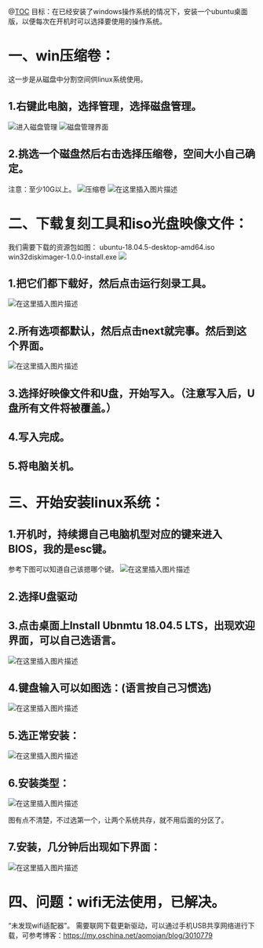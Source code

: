 ﻿@[TOC](如何安装windows和linux双操作系统？)
目标：在已经安装了windows操作系统的情况下，安装一个ubuntu桌面版，以便每次在开机时可以选择要使用的操作系统。
# 一、win压缩卷：

这一步是从磁盘中分割空间供linux系统使用。

## 1.右键此电脑，选择管理，选择磁盘管理。

![进入磁盘管理](https://img-blog.csdnimg.cn/20201129143930349.png)
![磁盘管理界面](https://img-blog.csdnimg.cn/20201129144019117.png?x-oss-process=image/watermark,type_ZmFuZ3poZW5naGVpdGk,shadow_10,text_aHR0cHM6Ly9ibG9nLmNzZG4ubmV0L3FxXzQzMjg5NzEx,size_16,color_FFFFFF,t_70)
## 2.挑选一个磁盘然后右击选择压缩卷，空间大小自己确定。
注意：至少10G以上。
![压缩卷](https://img-blog.csdnimg.cn/20201129144148283.png)
![在这里插入图片描述](https://img-blog.csdnimg.cn/20201129144809801.png?x-oss-process=image/watermark,type_ZmFuZ3poZW5naGVpdGk,shadow_10,text_aHR0cHM6Ly9ibG9nLmNzZG4ubmV0L3FxXzQzMjg5NzEx,size_16,color_FFFFFF,t_70)

# 二、下载复刻工具和iso光盘映像文件：
我们需要下载的资源包如图：
ubuntu-18.04.5-desktop-amd64.iso
win32diskimager-1.0.0-install.exe
![](https://img-blog.csdnimg.cn/20201129144737237.png)

 

## 1.把它们都下载好，然后点击运行刻录工具。
![在这里插入图片描述](https://img-blog.csdnimg.cn/20201129145257568.png?x-oss-process=image/watermark,type_ZmFuZ3poZW5naGVpdGk,shadow_10,text_aHR0cHM6Ly9ibG9nLmNzZG4ubmV0L3FxXzQzMjg5NzEx,size_16,color_FFFFFF,t_70)


 

## 2.所有选项都默认，然后点击next就完事。然后到这个界面。
![在这里插入图片描述](https://img-blog.csdnimg.cn/20201129145339824.png?x-oss-process=image/watermark,type_ZmFuZ3poZW5naGVpdGk,shadow_10,text_aHR0cHM6Ly9ibG9nLmNzZG4ubmV0L3FxXzQzMjg5NzEx,size_16,color_FFFFFF,t_70)


 

## 3.选择好映像文件和U盘，开始写入。（注意写入后，U盘所有文件将被覆盖。）

## 4.写入完成。

## 5.将电脑关机。

# 三、开始安装linux系统：

## 1.开机时，持续摁自己电脑机型对应的键来进入BIOS，我的是esc键。
参考下图可以知道自己该摁哪个键。
![在这里插入图片描述](https://img-blog.csdnimg.cn/20201129145541738.png?x-oss-process=image/watermark,type_ZmFuZ3poZW5naGVpdGk,shadow_10,text_aHR0cHM6Ly9ibG9nLmNzZG4ubmV0L3FxXzQzMjg5NzEx,size_16,color_FFFFFF,t_70)

 

## 2.选择U盘驱动

## 3.点击桌面上Install Ubnmtu 18.04.5 LTS，出现欢迎界面，可以自己选语言。
![在这里插入图片描述](https://img-blog.csdnimg.cn/20201129145659915.png?x-oss-process=image/watermark,type_ZmFuZ3poZW5naGVpdGk,shadow_10,text_aHR0cHM6Ly9ibG9nLmNzZG4ubmV0L3FxXzQzMjg5NzEx,size_16,color_FFFFFF,t_70)

 
## 4.键盘输入可以如图选：(语言按自己习惯选)
 ![在这里插入图片描述](https://img-blog.csdnimg.cn/20201129145720419.png?x-oss-process=image/watermark,type_ZmFuZ3poZW5naGVpdGk,shadow_10,text_aHR0cHM6Ly9ibG9nLmNzZG4ubmV0L3FxXzQzMjg5NzEx,size_16,color_FFFFFF,t_70)


## 5.选正常安装：

  ![在这里插入图片描述](https://img-blog.csdnimg.cn/20201129145759720.png?x-oss-process=image/watermark,type_ZmFuZ3poZW5naGVpdGk,shadow_10,text_aHR0cHM6Ly9ibG9nLmNzZG4ubmV0L3FxXzQzMjg5NzEx,size_16,color_FFFFFF,t_70)


## 6.安装类型：
![在这里插入图片描述](https://img-blog.csdnimg.cn/20201129145816594.png?x-oss-process=image/watermark,type_ZmFuZ3poZW5naGVpdGk,shadow_10,text_aHR0cHM6Ly9ibG9nLmNzZG4ubmV0L3FxXzQzMjg5NzEx,size_16,color_FFFFFF,t_70)

 
图有点不清楚，不过选第一个，让两个系统共存，就不用后面的分区了。

## 7.安装，几分钟后出现如下界面：
![在这里插入图片描述](https://img-blog.csdnimg.cn/20201129145852911.png?x-oss-process=image/watermark,type_ZmFuZ3poZW5naGVpdGk,shadow_10,text_aHR0cHM6Ly9ibG9nLmNzZG4ubmV0L3FxXzQzMjg5NzEx,size_16,color_FFFFFF,t_70)


 

# 四、问题：wifi无法使用，已解决。

“未发现wifi适配器”。
需要联网下载更新驱动，可以通过手机USB共享网络进行下载，可参考博客：https://my.oschina.net/aomojan/blog/3010779



